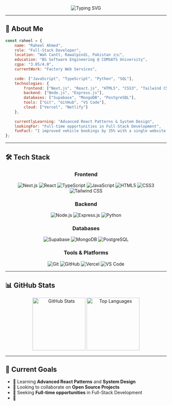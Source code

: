 <div align="center">
  <img src="https://readme-typing-svg.herokuapp.com?font=Fira+Code&size=30&duration=3000&pause=1000&color=2196F3&center=true&vCenter=true&width=600&lines=Hi+%F0%9F%91%8B%2C+I'm+Raheel+Ahmed;Full-Stack+Developer;Building+Amazing+Web+Experiences" alt="Typing SVG" />
</div>

---

## 🚀 About Me

```javascript
const raheel = {
    name: "Raheel Ahmed",
    role: "Full-Stack Developer",
    location: "Wah Cantt, Rawalpindi, Pakistan 🇵🇰",
    education: "BS Software Engineering @ COMSATS University",
    cgpa: "3.85/4.0",
    currentWork: "Factory Web Services",
    
    code: ["JavaScript", "TypeScript", "Python", "SQL"],
    technologies: {
        frontend: ["Next.js", "React.js", "HTML5", "CSS3", "Tailwind CSS"],
        backend: ["Node.js", "Express.js"],
        databases: ["Supabase", "MongoDB", "PostgreSQL"],
        tools: ["Git", "GitHub", "VS Code"],
        cloud: ["Vercel", "Netlify"]
    },
    
    currentlyLearning: "Advanced React Patterns & System Design",
    lookingFor: "Full-time opportunities in Full-Stack Development",
    funFact: "I improved vehicle bookings by 35% with a single website! 🚗"
};
```
<!--
---

## 💼 Professional Experience

 **🏢 Full Stack Developer** @ [Factory Web Services](https://www.factorywebservices.com/) *(Aug 2024 - Present)*
- 🌐 Built responsive websites using **Next.js** and **React.js** for major brands
- 🔧 Contributed to developing full-stack **HVAC CMMS Web-App**
- 🔗 Integrated APIs to enhance website functionality
- 👥 Collaborated in remote team, **improved delivery by 20%**
- ⏰ **Delivered 90% tasks on time**
--->
<!--
---

## 🎯 Featured Projects

<div align="center">

### 🏭 CMMS - Computerized Maintenance Management System
**Jan 2025 - June 2025** | *In Development*

Large-scale maintenance management software for mechanical and electrical installations in Islamabad.

**Tech Stack:** `Next.js` `TypeScript` `Express.js` `Node.js` `Supabase`

---

### 🍦 [1More Ice Cream Factory Website](https://www.1moreicecream.com/)
**Oct 2024 - Nov 2024** | *Live*

Modern, responsive website with booking automation and external API integrations.

**Tech Stack:** `Next.js` `TypeScript` `Express.js` `Node.js` `External APIs`

---

### 🚗 [Suzuki Campbellpur Showroom](https://www.suzukicampbellpur.com/)
**Aug 2024 - Oct 2024** | *Live*

Responsive brand website that **improved vehicle bookings by 35%**.

**Tech Stack:** `React.js` `JavaScript` `Next.js` `Express.js` `External APIs`

</div>
--->
---

## 🛠️ Tech Stack

<div align="center">

### Frontend
![Next.js](https://img.shields.io/badge/Next.js-000000?style=for-the-badge&logo=next.js&logoColor=white)
![React](https://img.shields.io/badge/React-20232A?style=for-the-badge&logo=react&logoColor=61DAFB)
![TypeScript](https://img.shields.io/badge/TypeScript-007ACC?style=for-the-badge&logo=typescript&logoColor=white)
![JavaScript](https://img.shields.io/badge/JavaScript-F7DF1E?style=for-the-badge&logo=javascript&logoColor=black)
![HTML5](https://img.shields.io/badge/HTML5-E34F26?style=for-the-badge&logo=html5&logoColor=white)
![CSS3](https://img.shields.io/badge/CSS3-1572B6?style=for-the-badge&logo=css3&logoColor=white)
![Tailwind CSS](https://img.shields.io/badge/Tailwind_CSS-38B2AC?style=for-the-badge&logo=tailwind-css&logoColor=white)

### Backend
![Node.js](https://img.shields.io/badge/Node.js-43853D?style=for-the-badge&logo=node.js&logoColor=white)
![Express.js](https://img.shields.io/badge/Express.js-404D59?style=for-the-badge&logo=express&logoColor=white)
![Python](https://img.shields.io/badge/Python-3776AB?style=for-the-badge&logo=python&logoColor=white)

### Databases
![Supabase](https://img.shields.io/badge/Supabase-3ECF8E?style=for-the-badge&logo=supabase&logoColor=white)
![MongoDB](https://img.shields.io/badge/MongoDB-4EA94B?style=for-the-badge&logo=mongodb&logoColor=white)
![PostgreSQL](https://img.shields.io/badge/PostgreSQL-316192?style=for-the-badge&logo=postgresql&logoColor=white)

### Tools & Platforms
![Git](https://img.shields.io/badge/Git-F05032?style=for-the-badge&logo=git&logoColor=white)
![GitHub](https://img.shields.io/badge/GitHub-100000?style=for-the-badge&logo=github&logoColor=white)
![Vercel](https://img.shields.io/badge/Vercel-000000?style=for-the-badge&logo=vercel&logoColor=white)
![VS Code](https://img.shields.io/badge/VS_Code-0078D4?style=for-the-badge&logo=visual%20studio%20code&logoColor=white)

</div>

---

## 📊 GitHub Stats

<div align="center">
  <img src="https://github-readme-stats.vercel.app/api?username=raheel-ahmed-04&show_icons=true&theme=tokyonight&hide_border=true&count_private=true" alt="GitHub Stats" height="165">
  <img src="https://github-readme-stats.vercel.app/api/top-langs/?username=raheel-ahmed-04&layout=compact&theme=tokyonight&hide_border=true" alt="Top Languages" height="165">
</div>


---
<!--
## 🏆 Achievements

<div align="center">

🎓 **Academic Excellence** - CGPA: 3.86/4.0  
🚀 **35% Improvement** in vehicle bookings through web development  
⚡ **20% Delivery Improvement** in team collaboration  
📈 **90% On-time Delivery** rate for assigned tasks  
🌟 **Multiple Live Projects** serving real businesses  

</div>

---
--->

## 🎯 Current Goals

- 🌱 Learning **Advanced React Patterns** and **System Design**
- 👯 Looking to collaborate on **Open Source Projects**
- 🤔 Seeking **Full-time opportunities** in Full-Stack Development
- 💬
